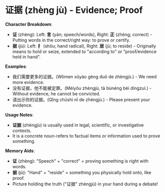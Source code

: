 # **证据 (zhèng jù) - Evidence; Proof**

**Character Breakdown**:  
- **证** (zhèng): Left: **言** (yán; speech/words), Right: **正** (zhèng; correct) - Putting words in the correct/right way: to prove or certify.  
- **据** (jù): Left: **扌** (shǒu; hand radical), Right: **居** (jū; to reside) - Originally means to hold or seize, extended to "according to" or "proof/evidence held in hand".

**Examples**:  
- 我们需要更多的证据。(Wǒmen xūyào gèng duō de zhèngjù.) - We need more evidence.  
- 没有证据，他不能被定罪。(Méiyǒu zhèngjù, tā bùnéng bèi dìngzuì.) - Without evidence, he cannot be convicted.  
- 请出示你的证据。(Qǐng chūshì nǐ de zhèngjù.) - Please present your evidence.

**Usage Notes**:  
- **证据** (zhèngjù) is usually used in legal, scientific, or investigative contexts.  
- It is a concrete noun-refers to factual items or information used to prove something.

**Memory Aids**:  
- **证** (zhèng): "Speech" + "correct" = proving something is right with words.  
- **据** (jù): "Hand" + "reside" = something you physically hold onto, like proof.  
- Picture holding the truth ("证据" zhèngjù) in your hand during a debate!